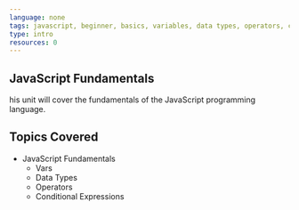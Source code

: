 ```yaml
---
language: none
tags: javascript, beginner, basics, variables, data types, operators, conditionals
type: intro
resources: 0
---
```


## JavaScript Fundamentals

his unit will cover the fundamentals of the JavaScript programming language.

## Topics Covered

- JavaScript Fundamentals
  - Vars
  - Data Types
  - Operators
  - Conditional Expressions